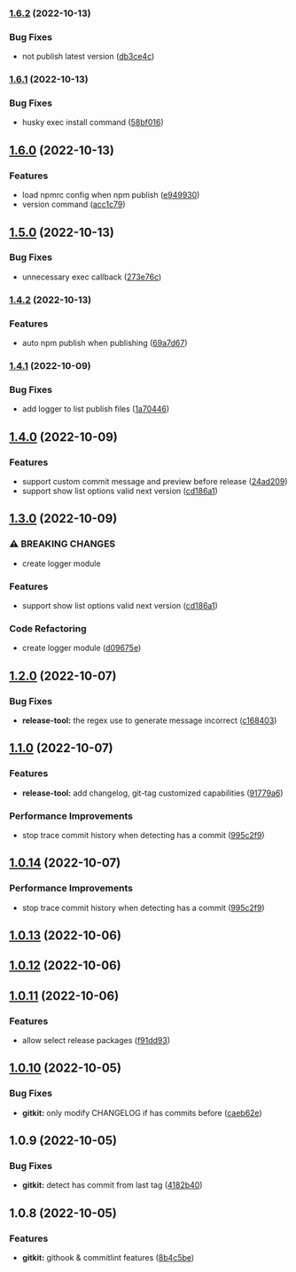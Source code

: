 ### [1.6.2](https://github.com/gialynguyen/monostack/compare/gitkit@1.6.1...gitkit@1.6.2) (2022-10-13)

### Bug Fixes

- not publish latest version ([db3ce4c](https://github.com/gialynguyen/monostack/commit/db3ce4c586a945832cb73b4e236cd6bf265cd88f))

### [1.6.1](https://github.com/gialynguyen/monostack/compare/gitkit@1.6.0...gitkit@1.6.1) (2022-10-13)

### Bug Fixes

- husky exec install command ([58bf016](https://github.com/gialynguyen/monostack/commit/58bf0166c3b1191a595bba008fad8f7c329c9dd0))

## [1.6.0](https://github.com/gialynguyen/monostack/compare/gitkit@1.5.0...gitkit@1.6.0) (2022-10-13)

### Features

- load npmrc config when npm publish ([e949930](https://github.com/gialynguyen/monostack/commit/e9499300e4cc7c5d4d65a202ae155becd9efda10))
- version command ([acc1c79](https://github.com/gialynguyen/monostack/commit/acc1c79acffc0f151f3f1535e112dd1fe1b78774))

## [1.5.0](https://github.com/gialynguyen/monostack/compare/gitkit@1.4.2...gitkit@1.5.0) (2022-10-13)

### Bug Fixes

- unnecessary exec callback ([273e76c](https://github.com/gialynguyen/monostack/commit/273e76c1b8f9d618b04074513c5f38598e29117f))

### [1.4.2](https://github.com/gialynguyen/monostack/compare/gitkit@1.4.1...gitkit@1.4.2) (2022-10-13)

### Features

- auto npm publish when publishing ([69a7d67](https://github.com/gialynguyen/monostack/commit/69a7d67092dc636388264b60259df36623a9b516))

### [1.4.1](https://github.com/gialynguyen/monostack/compare/gitkit@1.4.0...gitkit@1.4.1) (2022-10-09)

### Bug Fixes

- add logger to list publish files ([1a70446](https://github.com/gialynguyen/monostack/commit/1a704465a21bd0af05216c902ccc68e7c32b53ab))

## [1.4.0](https://github.com/gialynguyen/monostack/compare/gitkit@1.2.0...gitkit@1.4.0) (2022-10-09)

### Features

- support custom commit message and preview before release ([24ad209](https://github.com/gialynguyen/monostack/commit/24ad2097da4d2bab5fadc07a403dec6ae9bf0b1d))
- support show list options valid next version ([cd186a1](https://github.com/gialynguyen/monostack/commit/cd186a1ceb22e2489fdbc223da28491f59970b4e))

## [1.3.0](https://github.com/gialynguyen/monostack/compare/gitkit@1.2.0...gitkit@1.3.0) (2022-10-09)

### ⚠ BREAKING CHANGES

- create logger module

### Features

- support show list options valid next version ([cd186a1](https://github.com/gialynguyen/monostack/commit/cd186a1ceb22e2489fdbc223da28491f59970b4e))

### Code Refactoring

- create logger module ([d09675e](https://github.com/gialynguyen/monostack/commit/d09675ea50eb35d8563f11c3f7218e14f941e269))

## [1.2.0](https://github.com/gialynguyen/monostack/compare/gitkit@1.1.0...gitkit@1.2.0) (2022-10-07)

### Bug Fixes

- **release-tool:** the regex use to generate message incorrect ([c168403](https://github.com/gialynguyen/monostack/commit/c168403cf86df17704a7c2ac74ed1cb78425fd49))

## [1.1.0](https://github.com/gialynguyen/monostack/compare/gitkit@1.0.13...gitkit@1.1.0) (2022-10-07)

### Features

- **release-tool:** add changelog, git-tag customized capabilities ([91779a6](https://github.com/gialynguyen/monostack/commit/91779a6519ae2e67728fe951829d0f9be2c71379))

### Performance Improvements

- stop trace commit history when detecting has a commit ([995c2f9](https://github.com/gialynguyen/monostack/commit/995c2f9f392e0f3eaab84d5e3105787beafbcf28))

## [1.0.14](https://github.com/gialynguyen/monostack/compare/gitkit@1.0.13...gitkit@1.0.14) (2022-10-07)

### Performance Improvements

- stop trace commit history when detecting has a commit ([995c2f9](https://github.com/gialynguyen/monostack/commit/995c2f9f392e0f3eaab84d5e3105787beafbcf28))

## [1.0.13](https://github.com/gialynguyen/monostack/compare/gitkit@1.0.12...gitkit@1.0.13) (2022-10-06)

## [1.0.12](https://github.com/gialynguyen/monostack/compare/gitkit@1.0.11...gitkit@1.0.12) (2022-10-06)

## [1.0.11](https://github.com/gialynguyen/monostack/compare/gitkit@1.0.9...gitkit@1.0.11) (2022-10-06)

### Features

- allow select release packages ([f91dd93](https://github.com/gialynguyen/monostack/commit/f91dd93437aa4cdcccb58de542187695d86905ef))

## [1.0.10](https://github.com/gialynguyen/monostack/compare/gitkit@1.0.9...gitkit@1.0.10) (2022-10-05)

### Bug Fixes

- **gitkit:** only modify CHANGELOG if has commits before ([caeb62e](https://github.com/gialynguyen/monostack/commit/caeb62e7a40f685aba20fa1ace956d4a117111ca))

## 1.0.9 (2022-10-05)

### Bug Fixes

- **gitkit:** detect has commit from last tag ([4182b40](https://github.com/gialynguyen/monostack/commit/4182b40c279b395b5e67615efb69c4d21a82d9aa))

## 1.0.8 (2022-10-05)

### Features

- **gitkit:** githook & commitlint features ([8b4c5be](https://github.com/gialynguyen/monostack/commit/8b4c5be0764c2d822613ebaf33a3f05d26cb6aa0))
